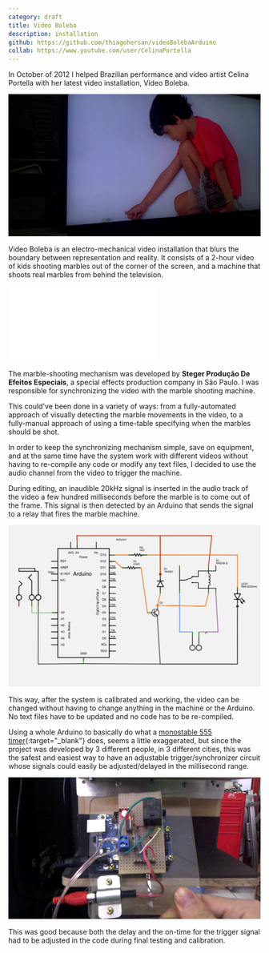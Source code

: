 ```yaml
---
category: draft
title: Video Boleba
description: installation
github: https://github.com/thiagohersan/videoBolebaArduino
collab: https://www.youtube.com/user/CelinaPortella
---
```

In October of 2012 I helped Brazilian performance and video artist Celina Portella with her latest video installation, Video Boleba.

![](/assets/projects/video-boleba/bolebaBoyStill.jpg)

Video Boleba is an electro-mechanical video installation that blurs the boundary between representation and reality. It consists of a 2-hour video of kids shooting marbles out of the corner of the screen, and a machine that shoots real marbles from behind the television.

<div class="video-wrapper video-wrapper-16x9">
    <iframe src="//www.youtube.com/embed/7qkE40LC90s" frameborder="0" allowfullscreen=""></iframe>
</div>

The marble-shooting mechanism was developed by **Steger Produção De Efeitos Especiais**, a special effects production company in São Paulo. I was responsible for synchronizing the video with the marble shooting machine.

This could've been done in a variety of ways: from a fully-automated approach of visually detecting the marble movements in the video, to a fully-manual approach of using a time-table specifying when the marbles should be shot.

In order to keep the synchronizing mechanism simple, save on equipment, and at the same time have the system work with different videos without having to re-compile any code or modify any text files, I decided to use the audio channel from the video to trigger the machine.

During editing, an inaudible 20kHz signal is inserted in the audio track of the video a few hundred milliseconds before the marble is to come out of the frame. This signal is then detected by an Arduino that sends the signal to a relay that fires the marble machine.

![](/assets/projects/video-boleba/bolebaSchematic.jpg)

This way, after the system is calibrated and working, the video can be changed without having to change anything in the machine or the Arduino. No text files have to be updated and no code has to be re-compiled.

Using a whole Arduino to basically do what a [monostable 555 timer](http://en.wikipedia.org/wiki/555_timer_IC#Monostable){:target="_blank"} does, seems a little exaggerated, but since the project was developed by 3 different people, in 3 different cities, this was the safest and easiest way to have an adjustable trigger/synchronizer circuit whose signals could easily be adjusted/delayed in the millisecond range.

![](/assets/projects/video-boleba/bolebaCircuitStill.jpg)

This was good because both the delay and the on-time for the trigger signal had to be adjusted in the code during final testing and calibration.
